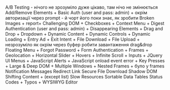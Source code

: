 A/B Testing - нічого не зрозуміло дуже цікаво, там нічо не змінюється
Add/Remove Elements +
Basic Auth (user and pass: admin) + окрім авторизації через prompt - й чорт його поки знає, як зробити
Broken Images + report+
Challenging DOM +
Checkboxes +
Context Menu +
Digest Authentication (user and pass: admin) +
Disappearing Elements +
Drag and Drop +
Dropdown +
Dynamic Content +
Dynamic Controls +
Dynamic Loading +
Entry Ad +
Exit Intent +
File Download +
File Upload + незрозуміло як окрім через буфер робити завантаження drag&drop
Floating Menu +
Forgot Password +
Form Authentication +
Frames +
Geolocation +
Horizontal Slider +
Hovers +
Infinite Scroll +
Inputs +
JQuery UI Menus +
JavaScript Alerts +
JavaScript onload event error +
Key Presses +
Large & Deep DOM +
Multiple Windows +
Nested Frames + було у frames
Notification Messages
Redirect Link
Secure File Download
Shadow DOM
Shifting Content + (except list)
Slow Resources
Sortable Data Tables
Status Codes +
Typos + 
WYSIWYG Editor